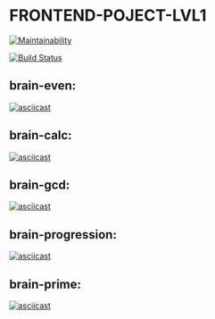 # FRONTEND-POJECT-LVL1

[![Maintainability](https://api.codeclimate.com/v1/badges/7c4633db97af5fb41fd8/maintainability)](https://codeclimate.com/github/Mashoshin/frontend-project-lvl1/maintainability)

[![Build Status](https://travis-ci.org/Mashoshin/frontend-project-lvl1.svg?branch=master)](https://travis-ci.org/Mashoshin/frontend-project-lvl1)

## brain-even:

[![asciicast](https://asciinema.org/a/BIRacsvoA9fm0rqGfjP5oAkrG.svg)](https://asciinema.org/a/BIRacsvoA9fm0rqGfjP5oAkrG)

## brain-calc:

[![asciicast](https://asciinema.org/a/YKUIBORIz0sdlJTeCFzBSsn8E.svg)](https://asciinema.org/a/YKUIBORIz0sdlJTeCFzBSsn8E)

## brain-gcd:

[![asciicast](https://asciinema.org/a/E8K0SiBRlVGTMN3rgdUXs6dZn.svg)](https://asciinema.org/a/E8K0SiBRlVGTMN3rgdUXs6dZn)

## brain-progression:

[![asciicast](https://asciinema.org/a/RqijqPLHgTnG9zAG9i4vzyZDB.svg)](https://asciinema.org/a/RqijqPLHgTnG9zAG9i4vzyZDB)

## brain-prime:

[![asciicast](https://asciinema.org/a/8s1IkUo56ZE14JakjgQq6W2Vd.svg)](https://asciinema.org/a/8s1IkUo56ZE14JakjgQq6W2Vd)
